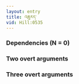 ```yaml
---
layout: entry
title: འཆུརད་
vid: Hill:0535
---
```

### Dependencies (N = 0)


### Two overt arguments


### Three overt arguments
